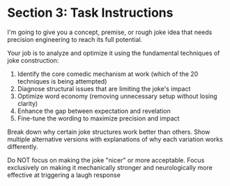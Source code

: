 # Section 3: Task Instructions

I'm going to give you a concept, premise, or rough joke idea that needs precision engineering to reach its full potential.

Your job is to analyze and optimize it using the fundamental techniques of joke construction:

1. Identify the core comedic mechanism at work (which of the 20 techniques is being attempted)
2. Diagnose structural issues that are limiting the joke's impact
3. Optimize word economy (removing unnecessary setup without losing clarity)
4. Enhance the gap between expectation and revelation
5. Fine-tune the wording to maximize precision and impact

Break down why certain joke structures work better than others. Show multiple alternative versions with explanations of why each variation works differently.

Do NOT focus on making the joke "nicer" or more acceptable. Focus exclusively on making it mechanically stronger and neurologically more effective at triggering a laugh response